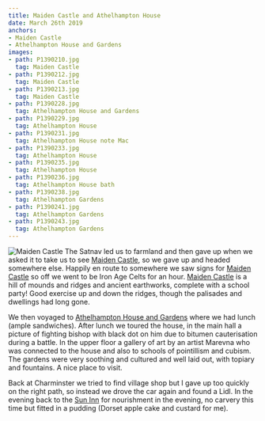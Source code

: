 ```yaml
---
title: Maiden Castle and Athelhampton House
date: March 26th 2019
anchors:
- Maiden Castle
- Athelhampton House and Gardens
images:
- path: P1390210.jpg
  tag: Maiden Castle
- path: P1390212.jpg
  tag: Maiden Castle
- path: P1390213.jpg
  tag: Maiden Castle
- path: P1390228.jpg
  tag: Athelhampton House and Gardens
- path: P1390229.jpg
  tag: Athelhampton House
- path: P1390231.jpg
  tag: Athelhampton House note Mac
- path: P1390233.jpg
  tag: Athelhampton House
- path: P1390235.jpg
  tag: Athelhampton House
- path: P1390236.jpg
  tag: Athelhampton House bath
- path: P1390238.jpg
  tag: Athelhampton Gardens
- path: P1390241.jpg
  tag: Athelhampton Gardens
- path: P1390243.jpg
  tag: Athelhampton Gardens
---
```

![Maiden Castle](P1390210.jpg)
The Satnav led us to farmland and then gave up when we asked it to take us to see [Maiden Castle](https://www.english-heritage.org.uk/visit/places/maiden-castle/),
so we gave up and headed somewhere else. Happily en route to somewhere we saw signs for [Maiden Castle](https://www.english-heritage.org.uk/visit/places/maiden-castle/) so off we went to be Iron Age Celts for an hour. [Maiden Castle](https://www.english-heritage.org.uk/visit/places/maiden-castle/) is a hill of mounds and ridges and ancient earthworks, complete with a school party! Good exercise up and down the ridges, though the palisades and dwellings had long gone.

We then voyaged to [Athelhampton House and Gardens](https://www.athelhampton.com) where we had lunch (ample sandwiches). After lunch we toured the house, in the main hall a picture of fighting bishop with black dot on him due to bitumen cauterisation during a battle. In the upper floor a gallery of art by an artist Marevna who was connected to the house and also to schools of pointillism and cubism. The gardens were very soothing and cultured and well laid out, with topiary and fountains. A nice place to visit.

Back at Charminster we tried to find village shop but I gave up too quickly on the right path, so instead we drove the car again and found a Lidl. In the evening back to the [Sun Inn](https://www.sun-inn-dorchester.co.uk/) for nourishment in the evening, no carvery this time but fitted in a pudding (Dorset apple cake and custard for me).
